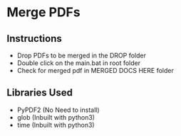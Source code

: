 # Merge PDFs

## Instructions

-  Drop PDFs to be merged in the DROP folder
-  Double click on the main.bat in root folder
-  Check for merged pdf in MERGED DOCS HERE folder

## Libraries Used
- PyPDF2 (No Need to install)
- glob (Inbuilt with python3)
- time (Inbuilt with python3)
